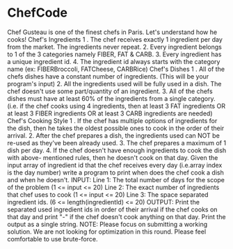# ChefCode

Chef Gusteau is one of the finest chefs in Paris. Let's understand how he cooks! Chef's Ingredients 1 . The chef receives exactly 1 ingredient per day from the market. The ingredients never repeat. 2. Every ingredient belongs to 1 of the 3 categories namely FIBER, FAT & CARB. 3. Every ingredient has a unique ingredient id. 4. The ingredient id always starts with the category name (ex: FIBERBroccoIi, FATCheese, CARBRice) Chef's Dishes 1 . All of the chefs dishes have a constant number of ingredients. (This will be your program's input) 2. All the ingredients used will be fully used in a dish. The chef doesn't use some part/quantity of an ingredient. 3. All of the chefs dishes must have at least 60% of the ingredients from a single category. (i.e. if the chef cooks using 4 ingredients, then at least 3 FAT ingredients OR at least 3 FIBER ingredients OR at least 3 CARB ingredients are needed)
Chef's Cooking Style 1 . If the chef has multiple options of ingredients for the dish, then he takes the oldest possible ones to cook in the order of their arrival. 2. After the chef prepares a dish, the ingredients used can NOT be re-used as they've been already used. 3. The chef prepares a maximum of 1 dish per day. 4. If the chef doesn't have enough ingredients to cook the dish with above- mentioned rules, then he doesn't cook on that day. Given the input array of ingredient id that the chef receives every day (i.e.array index is the day number) write a program to print when does the chef cook a dish and when he doesn't. INPUT: Line 1: The total number of days for the scope of the problem (1 <= input <= 20) Line 2: The exact number of ingredients that chef uses to cook (1 <= input <= 20) Line 3: The space separated ingredient ids. (6 <= length(ingredientld) <= 20) OUTPUT: Print the separated used ingredient ids in order of their arrival if the chef cooks on that day and print "-" if the chef doesn't cook anything on that day. Print the output as a single string.
NOTE: Please focus on submitting a working solution. We are not looking for optimization in this round. Please feel comfortable to use brute-force.

